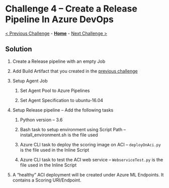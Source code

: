 # Challenge 4 – Create a Release Pipeline In Azure DevOps

[< Previous Challenge](./03-BuildPipeline.md) - **[Home](../README.md)** - [Next Challenge >](./05-RetrainingAndEvaluation.md)


## Solution

1.  Create a Release pipeline with an empty Job

2.  Add Build Artifact that you created in the [previous
    challenge](03-BuildPipeline.md)

3.  Setup Agent Job

    1.  Set Agent Pool to Azure Pipelines

    2.  Set Agent Specification to ubuntu-16.04

4.  Setup Release pipeline – Add the following tasks

    1.  Python version – 3.6

    2.  Bash task to setup environment using Script Path –
        install_environment.sh is the file used

    3.  Azure CLI task to deploy the scoring image on ACI – `deployOnAci.py` is
        the file used in the Inline Script

    4.  Azure CLI task to test the ACI web service – `WebserviceTest.py` is the
        file used in the Inline Script

5. A “healthy” ACI deployment will be created under Azure ML Endpoints. It contains a Scoring URI/Endpoint. 
